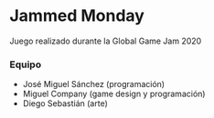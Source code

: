 # Jammed Monday

Juego realizado durante la Global Game Jam 2020

### Equipo
* José Miguel Sánchez (programación)
* Miguel Company (game design y programación)
* Diego Sebastián (arte)
